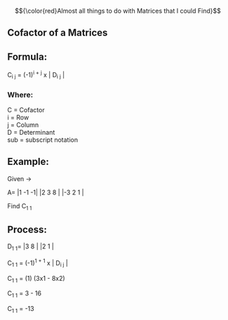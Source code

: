 $${\color{red}Almost all things to do with Matrices that I could Find}$$

## Cofactor of a Matrices

<H2>Formula:</H2>
C<sub>i j</sub> = (-1)<sup>i + j</sup> x | D<sub>i j</sub> |

<H3>Where:</H3>
C = Cofactor<br>
i = Row<br>
j = Column<br>
D = Determinant<br>
sub = subscript notation

<H2>Example:</H2>
Given ->

A=
|1 -1 -1|
|2 3 8 |
|-3 2 1 |

Find C<sub>1 1</sub>

<H2>Process:</H2>

D<sub>1 1</sub>=
|3 8 |
|2 1 |

C<sub>1 1</sub> = (-1)<sup>1 + 1</sup> x | D<sub>i j</sub> |

C<sub>1 1</sub> = (1) (3x1 - 8x2)

C<sub>1 1</sub> = 3 - 16

C<sub>1 1</sub> = -13
